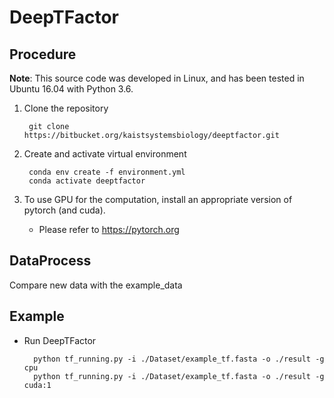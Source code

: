 # DeepTFactor
## Procedure

**Note**: 
This source code was developed in Linux, and has been tested in Ubuntu 16.04 with Python 3.6.

1. Clone the repository

        git clone https://bitbucket.org/kaistsystemsbiology/deeptfactor.git

2. Create and activate virtual environment

        conda env create -f environment.yml
        conda activate deeptfactor

3. To use GPU for the computation, install an appropriate version of pytorch (and cuda).  
    - Please refer to <https://pytorch.org>

## DataProcess
Compare new data with the example_data
## Example


- Run DeepTFactor

        python tf_running.py -i ./Dataset/example_tf.fasta -o ./result -g cpu
        python tf_running.py -i ./Dataset/example_tf.fasta -o ./result -g cuda:1

